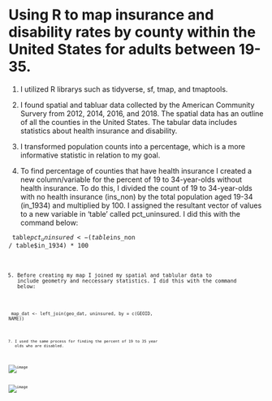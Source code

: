 # Using R to map insurance and disability rates by county within the United States for adults between 19-35. 

1. I utilized R librarys such as tidyverse, sf, tmap, and tmaptools. 

2. I found spatial and tabluar data collected by the American Community Survery from 2012, 2014, 2016, and 2018. The spatial data has an outline of all the counties in the United States. The tabular data includes statistics about health insurance and disability. 

3. I transformed population counts into a percentage, which is a more informative statistic in relation to my goal. 

4. To find percentage of counties that have health insurance I created a new column/variable for the percent of 19 to 34-year-olds without health insurance. To do this, I divided the count of 19 to 34-year-olds with no health insurance (ins_non) by the total population aged 19-34 (in_1934) and multiplied by 100. I assigned the resultant vector of values to a new variable in ‘table’ called pct_uninsured. 
I did this with the command below: 

<code> table$pct_uninsured <- (table$ins_non / table$in_1934) * 100 <code> 
  
  
5. Before creating my map I joined my spatial and tablular data to include geometry and neccessary statistics. 
I did this with the command below: 
  
<code> map_dat <- left_join(geo_dat, uninsured, by = c(GEOID, NAME)) <code> 
  
7. I used the same process for finding the percent of 19 to 35 year olds who are disabled. 
  
  
  
  
![image](https://user-images.githubusercontent.com/77419851/209524890-9ae6d118-4b7b-4c5e-81b5-3d6e27fd45df.png) 
  
![image](https://user-images.githubusercontent.com/77419851/209524906-b8648e10-3860-4cf8-b143-303370e139d7.png)
